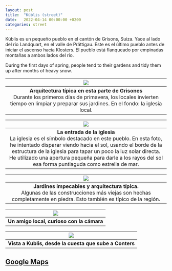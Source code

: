 ```yaml
---
layout: post
title:  "Küblis (street)"
date:   2022-04-14 00:00:00 +0200
categories: street
---
```


Küblis es un pequeño pueblo en el cantón de Grisons, Suiza. Yace al lado del río Landquart, en el valle de Prättigau. Este es el último pueblo antes de iniciar el ascenso hacia Klosters. El pueblo está flanqueado por empinadas montañas a ambos lados del río.

During the first days of spring, people tend to their gardens and tidy them up after months of heavy snow.

| ![](/photos/assets/kublis/DSC03597.jpg) |
|:--:|
| <b>Arquitectura típica en esta parte de Grisones</b><br/>Durante los primeros días de primavera, los locales invierten tiempo en limpiar y preparar sus jardines. En el fondo: la iglesia local.|

| ![](/photos/assets/kublis/DSC03623.jpg) |
|:--:|
| <b>La entrada de la iglesia</b><br/>La iglesia es el símbolo destacado en este pueblo. En esta foto, he intentado disparar viendo hacia el sol, usando el borde de la estructura de la iglesia para tapar un poco la luz solar directa. He utilizado una apertura pequeña para darle a los rayos del sol esa forma puntiaguda como estrella de mar.|

| ![](/photos/assets/kublis/DSC03612.jpg) |
|:--:|
| <b>Jardines impecables y arquitectura típica.</b><br/>Algunas de las construcciones más viejas son hechas completamente en piedra. Esto también es típico de la región.|

| ![](/photos/assets/kublis/DSC03603.jpg) |
|:--:|
| <b>Un amigo local, curioso con la cámara</b>|

| ![](/assets/kublis/DSC03965.jpg) |
|:--:|
| <b>Vista a Kublis, desde la cuesta que sube a Conters</b>|

## [Google Maps](https://goo.gl/maps/92dG7SF1r6U6RSaR7)